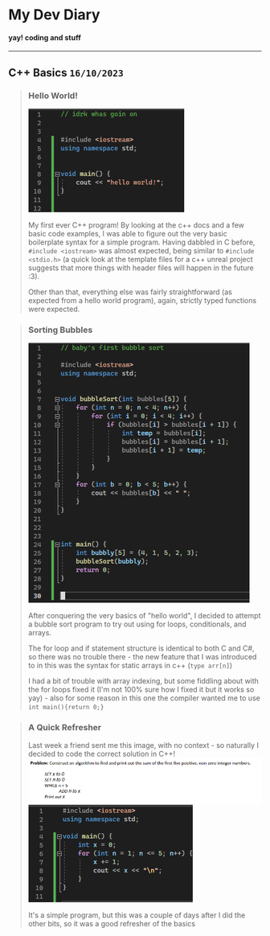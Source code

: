 # My Dev Diary

#### yay! coding and stuff

---

## C++ Basics `16/10/2023`

> ### Hello World!
> ![script to print hello world in c++](/assets/c++basics/helloworld.png) 
> 
> My first ever C++ program! By looking at the c++ docs and a few basic code examples, I was able to figure out the very basic boilerplate syntax for a simple program. Having dabbled in C before, `#include <iostream>` was almost expected, being similar to `#include <stdio.h>` (a quick look at the template files for a c++ unreal project suggests that more things with header files will happen in the future :3).
> 
> Other than that, everything else was fairly straightforward (as expected from a hello world program), again, strictly typed functions were expected. 

> ### Sorting Bubbles
> ![simple bubble sort script in c++](/assets/c++basics/bubbles.png)
> 
> After conquering the very basics of "hello world", I decided to attempt a bubble sort program to try out using for loops, conditionals, and arrays.
> 
> The for loop and if statement structure is identical to both C and C#, so there was no trouble there - the new feature that I was introduced to in this was the syntax for static arrays in c++ (`type arr[n]`)  
> 
> I had a bit of trouble with array indexing, but some fiddling about with the for loops fixed it (I'm not 100% sure how I fixed it but it works so yay) - also for some reason in this one the compiler wanted me to use ```int main(){return 0;}```

> ### A Quick Refresher 
> Last week a friend sent me this image, with no context - so naturally I decided to code the correct solution in C++!
![simple task to fix wrong pseudocode](/assets/c++basics/pseudo.png)
> ![code written to fix pseudocode](/assets/c++basics/psuedo-trans.png)
>
> It's a simple program, but this was a couple of days after I did the other bits, so it was a good refresher of the basics